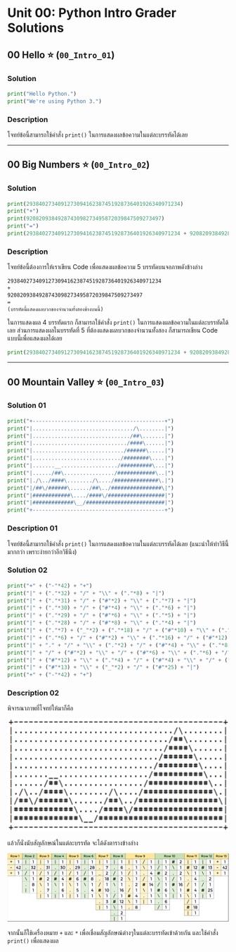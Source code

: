 # Unit 00: Python Intro Grader Solutions
## 00 Hello ⭐ (`00_Intro_01`)
### Solution
```python
print("Hello Python.")
print("We're using Python 3.")
```
### Description
โจทย์ข้อนี้สามารถใช้คำสั่ง `print()` ในการแสดงผลข้อความในแต่ละบรรทัดได้เลย

---

## 00 ​Big ​Numbers ⭐ (`00_Intro_02`)
### Solution
```python
print(2938402734091273094162387451928736401926340971234)
print("+")
print(9208209384928743098273495872039847509273497)
print("=")
print(2938402734091273094162387451928736401926340971234 + 9208209384928743098273495872039847509273497)
```
### Description
โจทย์ข้อนี้ต้องการให้เราเขียน Code เพื่อแสดงผลข้อความ 5 บรรทัดบนจอภาพดังข้างล่าง
```
2938402734091273094162387451928736401926340971234
+
9208209384928743098273495872039847509273497
=
(บรรทัดนี้แสดงผลบวกของจำนวนทั้งสองข้างบนนี้)
```
ในการแสดงผล 4 บรรทัดแรก ก็สามารถใช้คำสั่ง `print()` ในการแสดงผลข้อความในแต่ละบรรทัดได้เลย
ส่วนการแสดงผลในบรรทัดที่ 5 ที่ต้องแสดงผลบวกของจำนวนทั้งสอง ก็สามารถเขียน Code แบบนี้เพื่อแสดงผลได้เลย
```python
print(2938402734091273094162387451928736401926340971234 + 9208209384928743098273495872039847509273497)
```

---

## 00 ​Mountain Valley ⭐ (`00_Intro_03`)
### Solution 01
```python
print("+------------------------------------------+")
print("|................................/\........|")
print("|.............................../##\.......|")
print("|............................../####\......|")
print("|............................./######\.....|")
print("|............................/########\....|")
print("|.......__................../##########\...|")
print("|....../##\................/############\..|")
print("|./\../####\......../\..../##############\.|")
print("|/##\/######\....../##\../################\|")
print("|############\..../####\/##################|")
print("|#############\__/#########################|")
print("+------------------------------------------+")
```
### Description 01
โจทย์ข้อนี้สามารถใช้คำสั่ง `print()` ในการแสดงผลข้อความในแต่ละบรรทัดได้เลย (แนะนำให้ทำวิธีนี้มากกว่า เพราะง่ายกว่าอีกวิธีนึง)
### Solution 02
```python
print("+" + ("-"*42) + "+")
print("|" + ("."*32) + "/" + "\\" + ("."*8) + "|")
print("|" + ("."*31) + "/" + ("#"*2) + "\\" + ("."*7) + "|")
print("|" + ("."*30) + "/" + ("#"*4) + "\\" + ("."*6) + "|")
print("|" + ("."*29) + "/" + ("#"*6) + "\\" + ("."*5) + "|")
print("|" + ("."*28) + "/" + ("#"*8) + "\\" + ("."*4) + "|")
print("|" + ("."*7) + ("_"*2) + ("."*18) + "/" + ("#"*10) + "\\" + ("."*3) + "|")
print("|" + ("."*6) + "/" + ("#"*2) + "\\" + ("."*16) + "/" + ("#"*12) + "\\" + ("."*2) + "|")
print("|" + "." + "/" + "\\" + ("."*2) + "/" + ("#"*4) + "\\" + ("."*8) + "/" + "\\" + ("."*4) + "/" + ("#"*14) + "\\" + "." + "|")
print("|" + "/" + ("#"*2) + "\\" + "/" + ("#"*6) + "\\" + ("."*6) + "/" + ("#"*2) + "\\" + ("."*2) + "/" + ("#"*16) + "\\" + "|")
print("|" + ("#"*12) + "\\" + ("."*4) + "/" + ("#"*4) + "\\" + "/" + ("#"*18) + "|")
print("|" + ("#"*13) + "\\" + ("_"*2) + "/" + ("#"*25) + "|")
print("+" + ("-"*42) + "+")
```
### Description 02
พิจารณาภาพที่โจทย์ให้มาก็คือ

![Problem](https://raw.githubusercontent.com/reisenx/2110101-COM-PROG/main/SM%20Study%20Materials/99%20OTHERS/Grader%20Markdown%20PICS/00_Intro_03-1.png)

แล้วก็นั่งนับสัญลักษณ์ในแต่ละบรรทัด จะได้ดังตารางข้างล่าง

![Table](https://raw.githubusercontent.com/reisenx/2110101-COM-PROG/main/SM%20Study%20Materials/99%20OTHERS/Grader%20Markdown%20PICS/00_Intro_03-2.png)

จากนั้นก็ใช้เครื่องหมาย `+` และ `*` เพื่อเชื่อมสัญลักษณ์ต่างๆในแต่ละบรรทัดเข้าด้วยกัน และใช้คำสั่ง `print()` เพื่อแสดงผล
